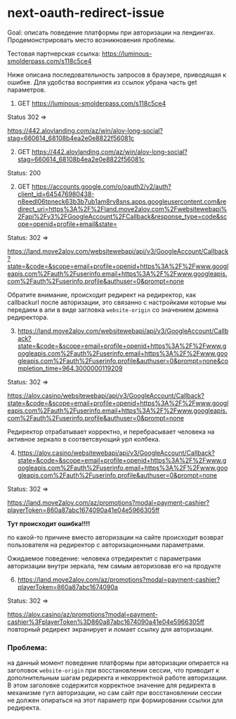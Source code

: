 # next-oauth-redirect-issue
Goal: описать поведение платформы при авторизации на лендингах. Продемонстрировать место возникновения проблемы.

Тестовая партнерская ссылка: https://luminous-smolderpass.com/s118c5ce4

Ниже описана последовательность запросов в браузере, приводящая к ошибке. Для удобства восприятия из ссылок убрана часть get параметров.

1. GET https://luminous-smolderpass.com/s118c5ce4 

Status 302 => 

https://442.alovlanding.com/az/win/alov-long-social?stag=660614_68108b4ea2e0e8822f56081c

2.  GET https://442.alovlanding.com/az/win/alov-long-social?stag=660614_68108b4ea2e0e8822f56081c 

Status: 200

2. GET https://accounts.google.com/o/oauth2/v2/auth?client_id=645476980438-n8eedl06tpneck63b3b7ub1am8rv8sns.apps.googleusercontent.com&redirect_uri=https%3A%2F%2Fland.move2alov.com%2Fwebsitewebapi%2Fapi%2Fv3%2FGoogleAccount%2FCallback&response_type=code&scope=openid+profile+email&state= 

Status: 302 => 

https://land.move2alov.com/websitewebapi/api/v3/GoogleAccount/Callback?state=&code=&scope=email+profile+openid+https%3A%2F%2Fwww.googleapis.com%2Fauth%2Fuserinfo.email+https%3A%2F%2Fwww.googleapis.com%2Fauth%2Fuserinfo.profile&authuser=0&prompt=none

Обратите внимание, происходит редирект на редиректор, как callbackurl после авторизации, это связанно с настройками которые мы передаем в апи в виде загловка `website-origin` со значением домена редиректора.

3.   https://land.move2alov.com/websitewebapi/api/v3/GoogleAccount/Callback?state=&code=&scope=email+profile+openid+https%3A%2F%2Fwww.googleapis.com%2Fauth%2Fuserinfo.email+https%3A%2F%2Fwww.googleapis.com%2Fauth%2Fuserinfo.profile&authuser=0&prompt=none&completion_time=964.3000000119209 
 
Status: 302 => 

https://alov.casino/websitewebapi/api/v3/GoogleAccount/Callback?state=&code=&scope=email+profile+openid+https%3A%2F%2Fwww.googleapis.com%2Fauth%2Fuserinfo.email+https%3A%2F%2Fwww.googleapis.com%2Fauth%2Fuserinfo.profile&authuser=0&prompt=none

Редиректор отрабатывает корректно, и перебрасывает человека на активное зеркало в соответсвующий урл колбека.

4.   https://alov.casino/websitewebapi/api/v3/GoogleAccount/Callback?state=&code=&scope=email+profile+openid+https%3A%2F%2Fwww.googleapis.com%2Fauth%2Fuserinfo.email+https%3A%2F%2Fwww.googleapis.com%2Fauth%2Fuserinfo.profile&authuser=0&prompt=none 

Status: 302 => 

https://land.move2alov.com/az/promotions?modal=payment-cashier?playerToken=860a87abc1674090a41e04e5966305ff

**Тут происходит ошибка!!!!**

по какой-то причине вместо авторизации на сайте происходит возврат пользователя на редиректор с авторизационными параметрами.

Ожидаемое поведение:  человека отредиректит с параметрами авторизации внутри зеркала, тем самым авторизовав его на продукте

6. https://land.move2alov.com/az/promotions?modal=payment-cashier?playerToken=860a87abc1674090a 

Status: 302 => 

https://alov.casino/az/promotions?modal=payment-cashier%3FplayerToken%3D860a87abc1674090a41e04e5966305ff
повторный редирект экранирует и ломает ссылку для авторизации.


### Проблема:
на данный момент поведение платформы при авторизации опирается на заголовок `website-origin` при восстановлении сессии, что приводит к дополнительным шагам редиректа и некорректной работе авторизации. В этом заголовке содержится корректное значение для редиректа в механизме гугл авторизации, но сам сайт при восстановлении сессии не должен опираться на этот параметр при формировании ссылки для редиректа.